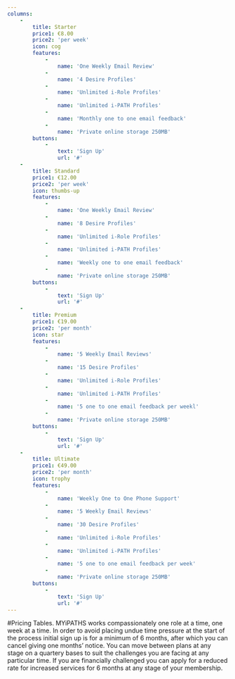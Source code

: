 ```yaml
---
columns:
    -
        title: Starter
        price1: €8.00
        price2: 'per week'
        icon: cog
        features:
            -
                name: 'One Weekly Email Review'
            -
                name: '4 Desire Profiles'
            -
                name: 'Unlimited i-Role Profiles'
            -
                name: 'Unlimited i-PATH Profiles'
            -
                name: 'Monthly one to one email feedback'
            -
                name: 'Private online storage 250MB'
        buttons:
            -
                text: 'Sign Up'
                url: '#'
    -
        title: Standard
        price1: €12.00
        price2: 'per week'
        icon: thumbs-up
        features:
            -
                name: 'One Weekly Email Review'
            -
                name: '8 Desire Profiles'
            -
                name: 'Unlimited i-Role Profiles'
            -
                name: 'Unlimited i-PATH Profiles'
            -
                name: 'Weekly one to one email feedback'
            -
                name: 'Private online storage 250MB'
        buttons:
            -
                text: 'Sign Up'
                url: '#'
    -
        title: Premium
        price1: €19.00
        price2: 'per month'
        icon: star
        features:
            -
                name: '5 Weekly Email Reviews'
            -
                name: '15 Desire Profiles'
            -
                name: 'Unlimited i-Role Profiles'
            -
                name: 'Unlimited i-PATH Profiles'
            -
                name: '5 one to one email feedback per weekl'
            -
                name: 'Private online storage 250MB'
        buttons:
            -
                text: 'Sign Up'
                url: '#'
    -
        title: Ultimate
        price1: €49.00
        price2: 'per month'
        icon: trophy
        features:
            -
                name: 'Weekly One to One Phone Support'
            -
                name: '5 Weekly Email Reviews'
            -
                name: '30 Desire Profiles'
            -
                name: 'Unlimited i-Role Profiles'
            -
                name: 'Unlimited i-PATH Profiles'
            -
                name: '5 one to one email feedback per week'
            -
                name: 'Private online storage 250MB'
        buttons:
            -
                text: 'Sign Up'
                url: '#'
---
```


#Pricing Tables.
MYiPATHS works compassionately one role at a time, one week at a time. In order to avoid placing undue time pressure at the start of the process initial sign up is for a minimum of 6 months, after which you can cancel giving one months’ notice. You can move between plans at any stage on a quartery bases to suit the challenges you are facing at any particular time. 
If you are financially challenged you can apply for a reduced rate for increased services for 6 months at any stage of your membership.
